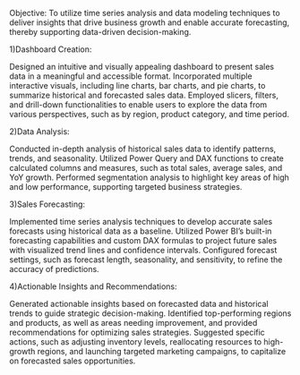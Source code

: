 Objective:
To utilize time series analysis and data modeling techniques to deliver insights that drive business growth and enable accurate forecasting, thereby supporting data-driven decision-making.

1)Dashboard Creation:

Designed an intuitive and visually appealing dashboard to present sales data in a meaningful and accessible format.
Incorporated multiple interactive visuals, including line charts, bar charts, and pie charts, to summarize historical and forecasted sales data.
Employed slicers, filters, and drill-down functionalities to enable users to explore the data from various perspectives, such as by region, product category, and time period.

2)Data Analysis:

Conducted in-depth analysis of historical sales data to identify patterns, trends, and seasonality.
Utilized Power Query and DAX functions to create calculated columns and measures, such as total sales, average sales, and YoY growth.
Performed segmentation analysis to highlight key areas of high and low performance, supporting targeted business strategies.

3)Sales Forecasting:

Implemented time series analysis techniques to develop accurate sales forecasts using historical data as a baseline.
Utilized Power BI’s built-in forecasting capabilities and custom DAX formulas to project future sales with visualized trend lines and confidence intervals.
Configured forecast settings, such as forecast length, seasonality, and sensitivity, to refine the accuracy of predictions.

4)Actionable Insights and Recommendations:

Generated actionable insights based on forecasted data and historical trends to guide strategic decision-making.
Identified top-performing regions and products, as well as areas needing improvement, and provided recommendations for optimizing sales strategies.
Suggested specific actions, such as adjusting inventory levels, reallocating resources to high-growth regions, and launching targeted marketing campaigns, to capitalize on forecasted sales opportunities.










